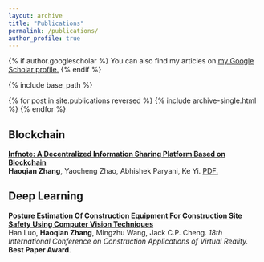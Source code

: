 ```yaml
---
layout: archive
title: "Publications"
permalink: /publications/
author_profile: true
---
```


{% if author.googlescholar %}
  You can also find my articles on <u><a href="{{author.googlescholar}}">my Google Scholar profile</a>.</u>
{% endif %}

{% include base_path %}

{% for post in site.publications reversed %}
  {% include archive-single.html %}
{% endfor %}

## Blockchain

<b>[Infnote: A Decentralized Information Sharing Platform Based on Blockchain](#)</b> <br>
<b>Haoqian Zhang</b>, Yaocheng Zhao, Abhishek Paryani, Ke Yi. <u><a href="https://arxiv.org/abs/2002.04533">PDF</a>.</u>

## Deep Learning

<b>[Posture Estimation Of Construction Equipment For Construction Site Safety Using Computer Vision Techniques](#)</b> <br>
Han Luo, <b>Haoqian Zhang</b>, Mingzhu Wang, Jack C.P. Cheng. <i>18th International Conference on Construction Applications of Virtual Reality.</i> <b>Best Paper Award</b>.

